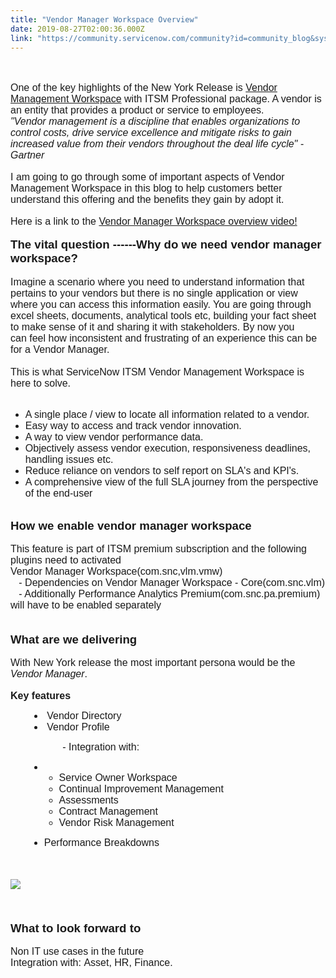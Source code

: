 ```yaml
---
title: "Vendor Manager Workspace Overview"
date: 2019-08-27T02:00:36.000Z
link: "https://community.servicenow.com/community?id=community_blog&sys_id=fdd638c5db63bfc02be0a851ca96197b"
---
```

<div> </div>
<div> </div>
<div><span style="font-size: 12pt; font-family: helvetica;">One of the key highlights of the New York Release is <a href="https://community.servicenow.com/community?id&#61;community_blog&amp;sys_id&#61;0a3ba12bdb67f3085ed4a851ca9619e5" target="_blank" rel="noopener noreferrer nofollow">Vendor Management Workspace</a> with ITSM Professional package. A vendor is an entity that provides a product or service to employees.</span></div>
<div><em><span style="font-size: 12pt; font-family: helvetica;">&#34;Vendor management is a discipline that enables organizations to control costs, drive service excellence and mitigate risks to gain increased value from their vendors throughout the deal life cycle&#34; - Gartner</span></em></div>
<div> </div>
<div><span style="font-size: 12pt; font-family: helvetica;">I am going to go through some of important aspects of Vendor Management Workspace in this blog to help customers better understand this offering and the benefits they gain by adopt it. </span></div>
<div> </div>
<div><span style="font-size: 12pt; font-family: helvetica;">Here is a link to the <a href="https://www.youtube.com/watch?v&#61;qecN5VLItiA&amp;feature&#61;youtu.be" target="_blank" rel="noopener noreferrer nofollow">Vendor Manager Workspace overview video!</a></span></div>
<div> </div>
<div><span style="font-size: 14pt;"><strong><span style="font-family: helvetica;">The vital question ------Why do we need vendor manager workspace?</span></strong></span></div>
<div><span style="font-size: 12pt; font-family: helvetica;"> </span></div>
<div><span style="font-size: 12pt; font-family: helvetica;">Imagine a scenario where you need to understand information that pertains to your vendors but there is no single application or view where you can access this information easily. You are going through excel sheets, documents, analytical tools etc, building your fact sheet to make sense of it and sharing it with stakeholders. By now you can feel how inconsistent and frustrating of an experience this can be for a Vendor Manager.</span></div>
<div><span style="font-size: 12pt; font-family: helvetica;"> </span></div>
<div><span style="font-size: 12pt; font-family: helvetica;">This is what ServiceNow ITSM Vendor Management Workspace is here to solve.</span></div>
<div><span style="font-size: 12pt; font-family: helvetica;"> </span></div>
<div>
<ul><li><span style="font-size: 12pt; font-family: helvetica;">A single place / view to locate all information related to a vendor.</span></li><li><span style="font-size: 12pt; font-family: helvetica;">Easy way to access and track vendor innovation.</span></li><li><span style="font-size: 12pt; font-family: helvetica;">A way to view vendor performance data.</span></li><li><span style="font-size: 12pt; font-family: helvetica;">Objectively assess vendor execution, responsiveness deadlines, handling issues etc.</span></li><li><span style="font-size: 12pt; font-family: helvetica;">Reduce reliance on vendors to self report on SLA&#39;s and KPI&#39;s.</span></li><li><span style="font-size: 12pt; font-family: helvetica;">A comprehensive view of the full SLA journey from the perspective of the end-user</span></li></ul>
</div>
<div><span style="font-size: 12pt; font-family: helvetica;"> </span></div>
<div><span style="font-size: 14pt;"><strong><span style="font-family: helvetica;">How we enable vendor manager workspace</span></strong></span></div>
<div> </div>
<div><span style="font-size: 12pt;"><span style="font-family: helvetica;">This feature is part of ITSM premium subscription and the following plugins need to activated</span></span></div>
<div><span style="font-size: 12pt;"><span style="font-family: helvetica;">Vendor Manager Workspace(com.snc,vlm.vmw)</span></span></div>
<div><span style="font-size: 12pt;"><span style="font-family: helvetica;">   - Dependencies on Vendor Manager Workspace - Core(com.snc.vlm)</span></span></div>
<div><span style="font-size: 12pt;"><span style="font-family: helvetica;">   - Additionally Performance Analytics Premium(com.snc.pa.premium)  will have to be enabled separately </span></span></div>
<div> </div>
<div><span style="font-size: 12pt; font-family: helvetica;"> </span></div>
<div><span style="font-size: 14pt;"><strong><span style="font-family: helvetica;">What are we delivering</span></strong></span></div>
<div> </div>
<div><span style="font-size: 12pt; font-family: helvetica;">With New York release the most important persona would be the <em>Vendor Manager</em>.</span></div>
<div> </div>
<div><strong><span style="font-size: 12pt; font-family: helvetica;">Key features</span></strong></div>
<div style="padding-left: 30px;">
<ul><li><span style="font-size: 12pt; font-family: helvetica;"> Vendor Directory</span></li><li><span style="font-size: 12pt; font-family: helvetica;"> Vendor Profile</span></li></ul>
<span style="font-family: helvetica; font-size: 12pt;">            - Integration with: </span><br />
<ul><li>
<ul><li><span style="font-size: 12pt; font-family: helvetica;">Service Owner Workspace</span></li><li><span style="font-size: 12pt; font-family: helvetica;">Continual Improvement Management</span></li><li><span style="font-size: 12pt; font-family: helvetica;">Assessments</span></li><li><span style="font-size: 12pt; font-family: helvetica;">Contract Management</span></li><li><span style="font-size: 12pt; font-family: helvetica;">Vendor Risk Management</span> </li></ul>
</li></ul>
</div>
<div style="padding-left: 30px;">
<ul><li><span style="font-size: 12pt; font-family: helvetica;">Performance Breakdowns </span> </li></ul>
</div>
<div><span style="font-size: 12pt; font-family: helvetica;"> </span></div>
<div> </div>
<div><span style="font-size: 12pt; font-family: helvetica;"><img style="max-width: 100%; max-height: 480px;" src="https://community.servicenow.com/3a0c5619db2fb3040be6a345ca9619af.iix" /></span></div>
<div> </div>
<div> </div>
<div><span style="font-size: 12pt; font-family: helvetica;"> </span></div>
<div><span style="font-size: 14pt;"><strong><span style="font-family: helvetica;">What to look forward to</span></strong></span></div>
<div> </div>
<div><span style="font-size: 12pt; font-family: helvetica;">Non IT use cases in the future</span></div>
<div><span style="font-size: 12pt; font-family: helvetica;">Integration with: Asset, HR, Finance.</span></div>
<div><span style="font-size: 12pt; font-family: helvetica;"> </span></div>
<div><span style="font-size: 12pt; font-family: helvetica;"> </span></div>
<div> </div>